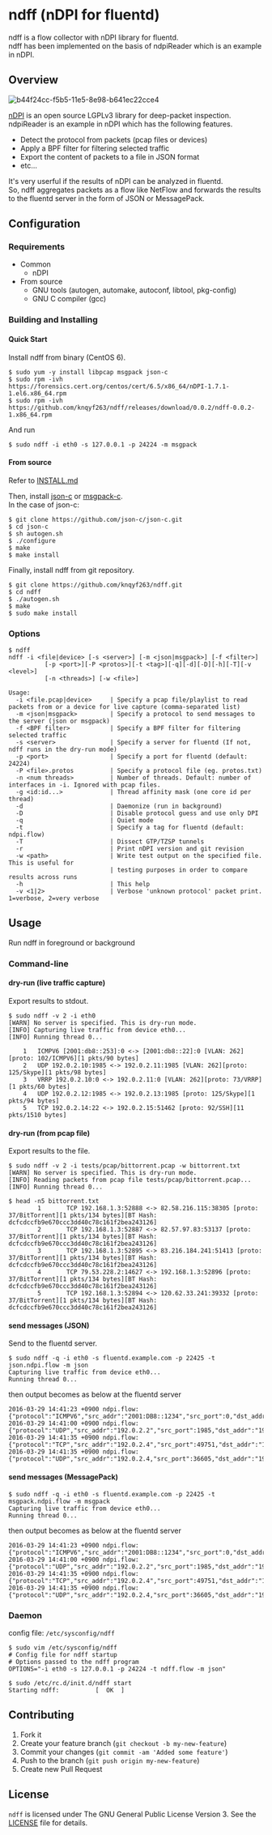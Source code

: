 ndff (nDPI for fluentd)
===================
ndff is a flow collector with nDPI library for fluentd.  
ndff has been implemented on the basis of ndpiReader which is an example in nDPI.


Overview
--------

![b44f24cc-f5b5-11e5-8e98-b641ec22cce4](https://cloud.githubusercontent.com/assets/2253692/14105522/0d5b111c-f5e7-11e5-88dd-cef1cf914614.png)


[nDPI](http://www.ntop.org/products/deep-packet-inspection/ndpi/) is an open source LGPLv3 library for deep-packet inspection.
ndpiReader is an example in nDPI which has the following features.
- Detect the protocol from packets (pcap files or devices)
- Apply a BPF filter for filtering selected traffic
- Export the content of packets to a file in JSON format
- etc... 

It's very userful if the results of nDPI can be analyzed in fluentd.  
So, ndff aggregates packets as a flow like NetFlow and forwards the results to the fluentd server in the form of JSON or MessagePack.

Configuration
--------
### Requirements
- Common
  - nDPI
- From source
  - GNU tools (autogen, automake, autoconf, libtool, pkg-config)
  - GNU C compiler (gcc) 

### Building and Installing
#### Quick Start
Install ndff from binary (CentOS 6).
```
$ sudo yum -y install libpcap msgpack json-c
$ sudo rpm -ivh https://forensics.cert.org/centos/cert/6.5/x86_64/nDPI-1.7.1-1.el6.x86_64.rpm
$ sudo rpm -ivh https://github.com/knqyf263/ndff/releases/download/0.0.2/ndff-0.0.2-1.x86_64.rpm
```
And run
```
$ sudo ndff -i eth0 -s 127.0.0.1 -p 24224 -m msgpack
```

#### From source
Refer to [INSTALL.md](https://github.com/knqyf263/ndff/blob/master/INSTALL.md)  

Then, install [json-c](https://github.com/json-c/json-c) or [msgpack-c](https://github.com/msgpack/msgpack-c).  
In the case of json-c:
```
$ git clone https://github.com/json-c/json-c.git
$ cd json-c
$ sh autogen.sh
$ ./configure
$ make
$ make install
```

Finally, install ndff from git repository.
```
$ git clone https://github.com/knqyf263/ndff.git
$ cd ndff
$ ./autogen.sh
$ make
$ sudo make install
```


### Options

```
$ ndff
ndff -i <file|device> [-s <server>] [-m <json|msgpack>] [-f <filter>]
          [-p <port>][-P <protos>][-t <tag>][-q][-d][-D][-h][-T][-v <level>]
          [-n <threads>] [-w <file>]

Usage:
  -i <file.pcap|device>     | Specify a pcap file/playlist to read packets from or a device for live capture (comma-separated list)
  -m <json|msgpack>         | Specify a protocol to send messages to the server (json or msgpack)
  -f <BPF filter>           | Specify a BPF filter for filtering selected traffic
  -s <server>               | Specify a server for fluentd (If not, ndff runs in the dry-run mode)
  -p <port>                 | Specify a port for fluentd (default: 24224)
  -P <file>.protos          | Specify a protocol file (eg. protos.txt)
  -n <num threads>          | Number of threads. Default: number of interfaces in -i. Ignored with pcap files.
  -g <id:id...>             | Thread affinity mask (one core id per thread)
  -d                        | Daemonize (run in background)
  -D                        | Disable protocol guess and use only DPI
  -q                        | Quiet mode
  -t                        | Specify a tag for fluentd (default: ndpi.flow)
  -T                        | Dissect GTP/TZSP tunnels
  -r                        | Print nDPI version and git revision
  -w <path>                 | Write test output on the specified file. This is useful for
                            | testing purposes in order to compare results across runs
  -h                        | This help
  -v <1|2>                  | Verbose 'unknown protocol' packet print. 1=verbose, 2=very verbose
```


Usage
--------
Run ndff in foreground or background

### Command-line

#### dry-run (live traffic capture)
Export results to stdout.
```
$ sudo ndff -v 2 -i eth0
[WARN] No server is specified. This is dry-run mode.
[INFO] Capturing live traffic from device eth0...
[INFO] Running thread 0...

	1	ICMPV6 [2001:db8::253]:0 <-> [2001:db8::22]:0 [VLAN: 262][proto: 102/ICMPV6][1 pkts/90 bytes]
	2	UDP 192.0.2.10:1985 <-> 192.0.2.11:1985 [VLAN: 262][proto: 125/Skype][1 pkts/98 bytes]
	3	VRRP 192.0.2.10:0 <-> 192.0.2.11:0 [VLAN: 262][proto: 73/VRRP][1 pkts/60 bytes]
	4	UDP 192.0.2.12:1985 <-> 192.0.2.13:1985 [proto: 125/Skype][1 pkts/94 bytes]
	5	TCP 192.0.2.14:22 <-> 192.0.2.15:51462 [proto: 92/SSH][11 pkts/1510 bytes]
```

#### dry-run (from pcap file)
Export results to the file.
```
$ sudo ndff -v 2 -i tests/pcap/bittorrent.pcap -w bittorrent.txt
[WARN] No server is specified. This is dry-run mode.
[INFO] Reading packets from pcap file tests/pcap/bittorrent.pcap...
[INFO] Running thread 0...

$ head -n5 bittorrent.txt
        1       TCP 192.168.1.3:52888 <-> 82.58.216.115:38305 [proto: 37/BitTorrent][1 pkts/134 bytes][BT Hash: dcfcdccfb9e670ccc3dd40c78c161f2bea243126]
        2       TCP 192.168.1.3:52887 <-> 82.57.97.83:53137 [proto: 37/BitTorrent][1 pkts/134 bytes][BT Hash: dcfcdccfb9e670ccc3dd40c78c161f2bea243126]
        3       TCP 192.168.1.3:52895 <-> 83.216.184.241:51413 [proto: 37/BitTorrent][1 pkts/134 bytes][BT Hash: dcfcdccfb9e670ccc3dd40c78c161f2bea243126]
        4       TCP 79.53.228.2:14627 <-> 192.168.1.3:52896 [proto: 37/BitTorrent][1 pkts/134 bytes][BT Hash: dcfcdccfb9e670ccc3dd40c78c161f2bea243126]
        5       TCP 192.168.1.3:52894 <-> 120.62.33.241:39332 [proto: 37/BitTorrent][1 pkts/134 bytes][BT Hash: dcfcdccfb9e670ccc3dd40c78c161f2bea243126]
```


#### send messages (JSON)
Send to the fluentd server.
```
$ sudo ndff -q -i eth0 -s fluentd.example.com -p 22425 -t json.ndpi.flow -m json
Capturing live traffic from device eth0...
Running thread 0...
```

then output becomes as below at the fluentd server
```
2016-03-29 14:41:23 +0900 ndpi.flow: {"protocol":"ICMPV6","src_addr":"2001:DB8::1234","src_port":0,"dst_addr":"2001:DB8::5678","dst_port":0,"detected_protocol":102,"protocol_name":"ICMPV6","out_pkts":1,"out_bytes":86,"in_pkts":0,"in_bytes":0,"first_switched":1459230083,"last_switched":1459230083,"server_name":""}
2016-03-29 14:41:00 +0900 ndpi.flow: {"protocol":"UDP","src_addr":"192.0.2.2","src_port":1985,"dst_addr":"192.0.2.3","dst_port":1985,"detected_protocol":125,"protocol_name":"Skype","out_pkts":16,"out_bytes":1568,"in_pkts":0,"in_bytes":0,"first_switched":1459230060,"last_switched":1459230100,"server_name":""}
2016-03-29 14:41:35 +0900 ndpi.flow: {"protocol":"TCP","src_addr":"192.0.2.4","src_port":49751,"dst_addr":"192.0.2.5","dst_port":80,"detected_protocol":7,"protocol_name":"HTTP","out_pkts":6,"out_bytes":514,"in_pkts":4,"in_bytes":816,"first_switched":1459230095,"last_switched":1459230096,"server_name":"google.co.jp"}
2016-03-29 14:41:35 +0900 ndpi.flow: {"protocol":"UDP","src_addr":"192.0.2.4,"src_port":36605,"dst_addr":"192.0.2.6","dst_port":53,"master_protocol":5,"detected_protocol":126,"protocol_name":"DNS.Google","out_pkts":2,"out_bytes":152,"in_pkts":2,"in_bytes":488,"first_switched":1459230095,"last_switched":1459230095,"server_name":"www.google.co.jp"}
```

#### send messages (MessagePack)
```
$ sudo ndff -q -i eth0 -s fluentd.example.com -p 22425 -t msgpack.ndpi.flow -m msgpack
Capturing live traffic from device eth0...
Running thread 0...
```

then output becomes as below at the fluentd server
```
2016-03-29 14:41:23 +0900 ndpi.flow: {"protocol":"ICMPV6","src_addr":"2001:DB8::1234","src_port":0,"dst_addr":"2001:DB8::5678","dst_port":0,"detected_protocol":102,"protocol_name":"ICMPV6","out_pkts":1,"out_bytes":86,"in_pkts":0,"in_bytes":0,"first_switched":1459230083,"last_switched":1459230083,"server_name":""}
2016-03-29 14:41:00 +0900 ndpi.flow: {"protocol":"UDP","src_addr":"192.0.2.2","src_port":1985,"dst_addr":"192.0.2.3","dst_port":1985,"detected_protocol":125,"protocol_name":"Skype","out_pkts":16,"out_bytes":1568,"in_pkts":0,"in_bytes":0,"first_switched":1459230060,"last_switched":1459230100,"server_name":""}
2016-03-29 14:41:35 +0900 ndpi.flow: {"protocol":"TCP","src_addr":"192.0.2.4","src_port":49751,"dst_addr":"192.0.2.5","dst_port":80,"detected_protocol":7,"protocol_name":"HTTP","out_pkts":6,"out_bytes":514,"in_pkts":4,"in_bytes":816,"first_switched":1459230095,"last_switched":1459230096,"server_name":"google.co.jp"}
2016-03-29 14:41:35 +0900 ndpi.flow: {"protocol":"UDP","src_addr":"192.0.2.4,"src_port":36605,"dst_addr":"192.0.2.6","dst_port":53,"master_protocol":5,"detected_protocol":126,"protocol_name":"DNS.Google","out_pkts":2,"out_bytes":152,"in_pkts":2,"in_bytes":488,"first_switched":1459230095,"last_switched":1459230095,"server_name":"www.google.co.jp"}
```

### Daemon
config file: `/etc/sysconfig/ndff`

```
$ sudo vim /etc/sysconfig/ndff
# Config file for ndff startup
# Options passed to the ndff program
OPTIONS="-i eth0 -s 127.0.0.1 -p 24224 -t ndff.flow -m json"

$ sudo /etc/rc.d/init.d/ndff start
Starting ndff:          [  OK  ]
```

Contributing
--------

1. Fork it
2. Create your feature branch (`git checkout -b my-new-feature`)
3. Commit your changes (`git commit -am 'Added some feature'`)
4. Push to the branch (`git push origin my-new-feature`)
5. Create new Pull Request

License
--------
`ndff` is licensed under The GNU General Public License Version 3. See the [LICENSE](https://github.com/knqyf263/ndff/blob/master/LICENSE) file for details.
